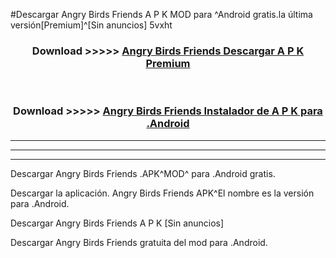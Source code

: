#Descargar Angry Birds Friends  A P K MOD para ^Android gratis.la última versión[Premium]^[Sin anuncios] 5vxht



<div align="center">
<h3>Download >>>>> <a href="https://es-web.web.app/?es= Angry Birds Friends ">Angry Birds Friends  Descargar A P K Premium</a></h3><br>

<h3>Download >>>>> <a href="https://es-web.web.app/?es= Angry Birds Friends ">Angry Birds Friends  Instalador de A P K para .Android</a></h3>
</div>


----------------------------------------------------------

----------------------------------------------------------

----------------------------------------------------------

Descargar Angry Birds Friends  .APK^MOD^ para .Android gratis.

Descargar la aplicación. Angry Birds Friends  APK^El nombre es la versión para .Android.

Descargar Angry Birds Friends  A P K [Sin anuncios]

Descargar Angry Birds Friends  gratuita del mod para .Android.